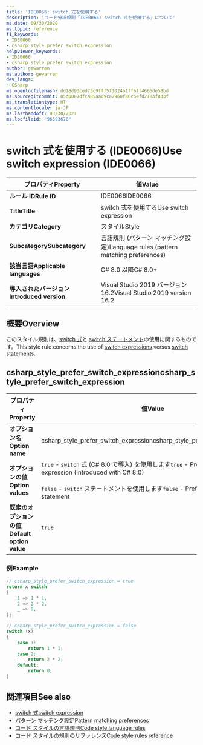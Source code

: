 ```yaml
---
title: 'IDE0066: switch 式を使用する'
description: 'コード分析規則「IDE0066: switch 式を使用する」について'
ms.date: 09/30/2020
ms.topic: reference
f1_keywords:
- IDE0066
- csharp_style_prefer_switch_expression
helpviewer_keywords:
- IDE0066
- csharp_style_prefer_switch_expression
author: gewarren
ms.author: gewarren
dev_langs:
- CSharp
ms.openlocfilehash: dd18d93ced73c9fff5f1024b1ff6ff4665de58bd
ms.sourcegitcommit: 05d0087dfca85aac9ca2960f86c5efd218bf833f
ms.translationtype: HT
ms.contentlocale: ja-JP
ms.lasthandoff: 03/30/2021
ms.locfileid: "96593670"
---
```

# <a name="use-switch-expression-ide0066"></a><span data-ttu-id="dcdcc-103">switch 式を使用する (IDE0066)</span><span class="sxs-lookup"><span data-stu-id="dcdcc-103">Use switch expression (IDE0066)</span></span>

|<span data-ttu-id="dcdcc-104">プロパティ</span><span class="sxs-lookup"><span data-stu-id="dcdcc-104">Property</span></span>|<span data-ttu-id="dcdcc-105">値</span><span class="sxs-lookup"><span data-stu-id="dcdcc-105">Value</span></span>|
|-|-|
| <span data-ttu-id="dcdcc-106">**ルール ID**</span><span class="sxs-lookup"><span data-stu-id="dcdcc-106">**Rule ID**</span></span> | <span data-ttu-id="dcdcc-107">IDE0066</span><span class="sxs-lookup"><span data-stu-id="dcdcc-107">IDE0066</span></span> |
| <span data-ttu-id="dcdcc-108">**Title**</span><span class="sxs-lookup"><span data-stu-id="dcdcc-108">**Title**</span></span> | <span data-ttu-id="dcdcc-109">switch 式を使用する</span><span class="sxs-lookup"><span data-stu-id="dcdcc-109">Use switch expression</span></span> |
| <span data-ttu-id="dcdcc-110">**カテゴリ**</span><span class="sxs-lookup"><span data-stu-id="dcdcc-110">**Category**</span></span> | <span data-ttu-id="dcdcc-111">スタイル</span><span class="sxs-lookup"><span data-stu-id="dcdcc-111">Style</span></span> |
| <span data-ttu-id="dcdcc-112">**Subcategory**</span><span class="sxs-lookup"><span data-stu-id="dcdcc-112">**Subcategory**</span></span> | <span data-ttu-id="dcdcc-113">言語規則 (パターン マッチング設定)</span><span class="sxs-lookup"><span data-stu-id="dcdcc-113">Language rules (pattern matching preferences)</span></span> |
| <span data-ttu-id="dcdcc-114">**該当言語**</span><span class="sxs-lookup"><span data-stu-id="dcdcc-114">**Applicable languages**</span></span> | <span data-ttu-id="dcdcc-115">C# 8.0 以降</span><span class="sxs-lookup"><span data-stu-id="dcdcc-115">C# 8.0+</span></span> |
| <span data-ttu-id="dcdcc-116">**導入されたバージョン**</span><span class="sxs-lookup"><span data-stu-id="dcdcc-116">**Introduced version**</span></span> | <span data-ttu-id="dcdcc-117">Visual Studio 2019 バージョン 16.2</span><span class="sxs-lookup"><span data-stu-id="dcdcc-117">Visual Studio 2019 version 16.2</span></span> |

## <a name="overview"></a><span data-ttu-id="dcdcc-118">概要</span><span class="sxs-lookup"><span data-stu-id="dcdcc-118">Overview</span></span>

<span data-ttu-id="dcdcc-119">このスタイル規則は、[switch 式](../../../csharp/language-reference/operators/switch-expression.md)と [switch ステートメント](../../../csharp/language-reference/keywords/switch.md)の使用に関するものです。</span><span class="sxs-lookup"><span data-stu-id="dcdcc-119">This style rule concerns the use of [switch expressions](../../../csharp/language-reference/operators/switch-expression.md) versus [switch statements](../../../csharp/language-reference/keywords/switch.md).</span></span>

## <a name="csharp_style_prefer_switch_expression"></a><span data-ttu-id="dcdcc-120">csharp_style_prefer_switch_expression</span><span class="sxs-lookup"><span data-stu-id="dcdcc-120">csharp_style_prefer_switch_expression</span></span>

|<span data-ttu-id="dcdcc-121">プロパティ</span><span class="sxs-lookup"><span data-stu-id="dcdcc-121">Property</span></span>|<span data-ttu-id="dcdcc-122">値</span><span class="sxs-lookup"><span data-stu-id="dcdcc-122">Value</span></span>|
|-|-|
| <span data-ttu-id="dcdcc-123">**オプション名**</span><span class="sxs-lookup"><span data-stu-id="dcdcc-123">**Option name**</span></span> | <span data-ttu-id="dcdcc-124">csharp_style_prefer_switch_expression</span><span class="sxs-lookup"><span data-stu-id="dcdcc-124">csharp_style_prefer_switch_expression</span></span> |
| <span data-ttu-id="dcdcc-125">**オプションの値**</span><span class="sxs-lookup"><span data-stu-id="dcdcc-125">**Option values**</span></span> | <span data-ttu-id="dcdcc-126">`true` - `switch` 式 (C# 8.0 で導入) を使用します</span><span class="sxs-lookup"><span data-stu-id="dcdcc-126">`true` - Prefer to use a `switch` expression (introduced with C# 8.0)</span></span><br /><br /><span data-ttu-id="dcdcc-127">`false` - `switch` ステートメントを使用します</span><span class="sxs-lookup"><span data-stu-id="dcdcc-127">`false` - Prefer to use a `switch` statement</span></span> |
| <span data-ttu-id="dcdcc-128">**既定のオプションの値**</span><span class="sxs-lookup"><span data-stu-id="dcdcc-128">**Default option value**</span></span> | `true` |

### <a name="example"></a><span data-ttu-id="dcdcc-129">例</span><span class="sxs-lookup"><span data-stu-id="dcdcc-129">Example</span></span>

```csharp
// csharp_style_prefer_switch_expression = true
return x switch
{
    1 => 1 * 1,
    2 => 2 * 2,
    _ => 0,
};

// csharp_style_prefer_switch_expression = false
switch (x)
{
    case 1:
        return 1 * 1;
    case 2:
        return 2 * 2;
    default:
        return 0;
}
```

## <a name="see-also"></a><span data-ttu-id="dcdcc-130">関連項目</span><span class="sxs-lookup"><span data-stu-id="dcdcc-130">See also</span></span>

- [<span data-ttu-id="dcdcc-131">switch 式</span><span class="sxs-lookup"><span data-stu-id="dcdcc-131">switch expression</span></span>](../../../csharp/language-reference/operators/switch-expression.md)
- [<span data-ttu-id="dcdcc-132">パターン マッチング設定</span><span class="sxs-lookup"><span data-stu-id="dcdcc-132">Pattern matching preferences</span></span>](pattern-matching-preferences.md)
- [<span data-ttu-id="dcdcc-133">コード スタイルの言語規則</span><span class="sxs-lookup"><span data-stu-id="dcdcc-133">Code style language rules</span></span>](language-rules.md)
- [<span data-ttu-id="dcdcc-134">コード スタイルの規則のリファレンス</span><span class="sxs-lookup"><span data-stu-id="dcdcc-134">Code style rules reference</span></span>](index.md)

